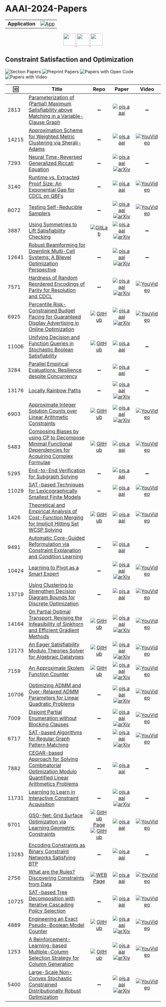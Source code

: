 # AAAI-2024-Papers

<table>
    <tr>
        <td><strong>Application</strong></td>
        <td>
            <a href="https://huggingface.co/spaces/DmitryRyumin/NewEraAI-Papers" style="float:left;">
                <img src="https://img.shields.io/badge/🤗-NewEraAI--Papers-FFD21F.svg" alt="App" />
            </a>
        </td>
    </tr>
</table>

<div align="center">
    <a href="https://github.com/DmitryRyumin/AAAI-2024-Papers/blob/main/sections/2024/main/computer_vision.md">
        <img src="https://cdn.jsdelivr.net/gh/DmitryRyumin/NewEraAI-Papers@main/images/left.svg" width="40" alt="" />
    </a>
    <a href="https://github.com/DmitryRyumin/AAAI-2024-Papers/">
        <img src="https://cdn.jsdelivr.net/gh/DmitryRyumin/NewEraAI-Papers@main/images/home.svg" width="40" alt="" />
    </a>
    <a href="https://github.com/DmitryRyumin/AAAI-2024-Papers/blob/main/sections/2024/main/data_mining_and_knowledge_management.md">
        <img src="https://cdn.jsdelivr.net/gh/DmitryRyumin/NewEraAI-Papers@main/images/right.svg" width="40" alt="" />
    </a>
</div>

## Constraint Satisfaction and Optimization

![Section Papers](https://img.shields.io/badge/Section%20Papers-35-42BA16) ![Preprint Papers](https://img.shields.io/badge/Preprint%20Papers-soon-b31b1b) ![Papers with Open Code](https://img.shields.io/badge/Papers%20with%20Open%20Code-soon-1D7FBF) ![Papers with Video](https://img.shields.io/badge/Papers%20with%20Video-soon-FF0000)

| :id: | **Title** | **Repo** | **Paper** | **Video** |
|------|-----------|:--------:|:---------:|:---------:|
| 2813 | [Parameterization of (Partial) Maximum Satisfiability above Matching in a Variable-Clause Graph](https://ojs.aaai.org/index.php/AAAI/article/view/28628) | :heavy_minus_sign: | [![ojs.aaai](https://img.shields.io/badge/pdf-ojs.aaai-1F6292.svg)](https://ojs.aaai.org/index.php/AAAI/article/view/28628/29220) | :heavy_minus_sign: |
| 14215 | [Approximation Scheme for Weighted Metric Clustering via Sherali-Adams](https://ojs.aaai.org/index.php/AAAI/article/view/28629) | :heavy_minus_sign: | [![ojs.aaai](https://img.shields.io/badge/pdf-ojs.aaai-1F6292.svg)](https://ojs.aaai.org/index.php/AAAI/article/view/28629/29221) | [![YouVideo](https://img.shields.io/badge/Video-000000??&style=flat&logo=youtube&logoColor=white)](https://ojs.aaai.org/index.php/AAAI/article/view/28629/29222) |
| 7293 | [Neural Time-Reversed Generalized Riccati Equation](https://ojs.aaai.org/index.php/AAAI/article/view/28630) | :heavy_minus_sign: | [![ojs.aaai](https://img.shields.io/badge/pdf-ojs.aaai-1F6292.svg)](https://ojs.aaai.org/index.php/AAAI/article/view/28630/29223) <br /> [![arXiv](https://img.shields.io/badge/arXiv-2312.09310-b31b1b.svg)](https://arxiv.org/abs/2312.09310) | :heavy_minus_sign: |
| 3140 | [Runtime vs. Extracted Proof Size: An Exponential Gap for CDCL on QBFs](https://ojs.aaai.org/index.php/AAAI/article/view/28631) | :heavy_minus_sign: | [![ojs.aaai](https://img.shields.io/badge/pdf-ojs.aaai-1F6292.svg)](https://ojs.aaai.org/index.php/AAAI/article/view/28631/29225) | [![YouVideo](https://img.shields.io/badge/Video-000000??&style=flat&logo=youtube&logoColor=white)](https://ojs.aaai.org/index.php/AAAI/article/view/28631/29226) |
| 8072 | [Testing Self-Reducible Samplers](https://ojs.aaai.org/index.php/AAAI/article/view/28632) | :heavy_minus_sign: | [![ojs.aaai](https://img.shields.io/badge/pdf-ojs.aaai-1F6292.svg)](https://ojs.aaai.org/index.php/AAAI/article/view/28632/29227) <br /> [![arXiv](https://img.shields.io/badge/arXiv-2312.10999-b31b1b.svg)](https://arxiv.org/abs/2312.10999) | [![YouVideo](https://img.shields.io/badge/Video-000000??&style=flat&logo=youtube&logoColor=white)](https://ojs.aaai.org/index.php/AAAI/article/view/28632/29228) |
| 3887 | [Using Symmetries to Lift Satisfiability Checking](https://ojs.aaai.org/index.php/AAAI/article/view/28633) | [![GitLab](https://img.shields.io/gitlab/stars/pierre.carbonnelle/idp-z3-generative?style=flat)](https://gitlab.com/pierre.carbonnelle/idp-z3-generative) | [![ojs.aaai](https://img.shields.io/badge/pdf-ojs.aaai-1F6292.svg)](https://ojs.aaai.org/index.php/AAAI/article/view/28633/29229) <br /> [![arXiv](https://img.shields.io/badge/arXiv-2311.03424-b31b1b.svg)](https://arxiv.org/abs/2311.03424) | :heavy_minus_sign: |
| 12641 | [Robust Beamforming for Downlink Multi-Cell Systems: A Bilevel Optimization Perspective](https://ojs.aaai.org/index.php/AAAI/article/view/28634) | :heavy_minus_sign: | [![ojs.aaai](https://img.shields.io/badge/pdf-ojs.aaai-1F6292.svg)](https://ojs.aaai.org/index.php/AAAI/article/view/28634/29231) <br /> [![arXiv](https://img.shields.io/badge/arXiv-2401.11409-b31b1b.svg)](https://arxiv.org/abs/2401.11409) | :heavy_minus_sign: |
| 7571 | [Hardness of Random Reordered Encodings of Parity for Resolution and CDCL](https://ojs.aaai.org/index.php/AAAI/article/view/28635) | :heavy_minus_sign: | [![ojs.aaai](https://img.shields.io/badge/pdf-ojs.aaai-1F6292.svg)](https://ojs.aaai.org/index.php/AAAI/article/view/28635/29233) <br /> [![arXiv](https://img.shields.io/badge/arXiv-2402.00542-b31b1b.svg)](https://arxiv.org/abs/2402.00542) | [![YouVideo](https://img.shields.io/badge/Video-000000??&style=flat&logo=youtube&logoColor=white)](https://ojs.aaai.org/index.php/AAAI/article/view/28635/29234) |
| 6925 | [Percentile Risk-Constrained Budget Pacing for Guaranteed Display Advertising in Online Optimization](https://ojs.aaai.org/index.php/AAAI/article/view/28636) | [![GitHub](https://img.shields.io/github/stars/danifree/RCPacing?style=flat)](https://github.com/danifree/RCPacing) | [![ojs.aaai](https://img.shields.io/badge/pdf-ojs.aaai-1F6292.svg)](https://ojs.aaai.org/index.php/AAAI/article/view/28636/29235) <br /> [![arXiv](https://img.shields.io/badge/arXiv-2312.06174-b31b1b.svg)](https://arxiv.org/abs/2312.06174) | [![YouVideo](https://img.shields.io/badge/Video-000000??&style=flat&logo=youtube&logoColor=white)](https://ojs.aaai.org/index.php/AAAI/article/view/28636/29236) |
| 11006 | [Unifying Decision and Function Queries in Stochastic Boolean Satisfiability](https://ojs.aaai.org/index.php/AAAI/article/view/28637) | [![GitHub](https://img.shields.io/github/stars/NTU-ALComLab/ClauSSat-Theta?style=flat)](https://github.com/NTU-ALComLab/ClauSSat-Theta) | [![ojs.aaai](https://img.shields.io/badge/pdf-ojs.aaai-1F6292.svg)](https://ojs.aaai.org/index.php/AAAI/article/view/28637/29237) | :heavy_minus_sign: |
| 3284 | [Parallel Empirical Evaluations: Resilience despite Concurrency](https://ojs.aaai.org/index.php/AAAI/article/view/28638) | :heavy_minus_sign: | [![ojs.aaai](https://img.shields.io/badge/pdf-ojs.aaai-1F6292.svg)](https://ojs.aaai.org/index.php/AAAI/article/view/28638/29239) | :heavy_minus_sign: |
| 13176 | [Locally Rainbow Paths](https://ojs.aaai.org/index.php/AAAI/article/view/28639) | :heavy_minus_sign: | [![ojs.aaai](https://img.shields.io/badge/pdf-ojs.aaai-1F6292.svg)](https://ojs.aaai.org/index.php/AAAI/article/view/28639/29241) <br /> [![arXiv](https://img.shields.io/badge/arXiv-2402.12905-b31b1b.svg)](https://arxiv.org/abs/2402.12905) | :heavy_minus_sign: |
| 6903 | [Approximate Integer Solution Counts over Linear Arithmetic Constraints](https://ojs.aaai.org/index.php/AAAI/article/view/28640) | [![GitHub](https://img.shields.io/github/stars/bearben/ALC?style=flat)](https://github.com/bearben/ALC) | [![ojs.aaai](https://img.shields.io/badge/pdf-ojs.aaai-1F6292.svg)](https://ojs.aaai.org/index.php/AAAI/article/view/28640/29242) <br /> [![arXiv](https://img.shields.io/badge/arXiv-2312.08776-b31b1b.svg)](https://arxiv.org/abs/2312.08776) | [![YouVideo](https://img.shields.io/badge/Video-000000??&style=flat&logo=youtube&logoColor=white)](https://ojs.aaai.org/index.php/AAAI/article/view/28640/29243) |
| 5483 | [Composing Biases by using CP to Decompose Minimal Functional Dependencies for Acquiring Complex Formulae](https://ojs.aaai.org/index.php/AAAI/article/view/28641) | [![GitHub](https://img.shields.io/github/stars/cquimper/MapSeekerAAAI24?style=flat)](https://github.com/cquimper/MapSeekerAAAI24) | [![ojs.aaai](https://img.shields.io/badge/pdf-ojs.aaai-1F6292.svg)](https://ojs.aaai.org/index.php/AAAI/article/view/28641/29244) | [![YouVideo](https://img.shields.io/badge/Video-000000??&style=flat&logo=youtube&logoColor=white)](https://ojs.aaai.org/index.php/AAAI/article/view/28641/29245) |
| 5295 | [End-to-End Verification for Subgraph Solving](https://ojs.aaai.org/index.php/AAAI/article/view/28642) | :heavy_minus_sign: | [![ojs.aaai](https://img.shields.io/badge/pdf-ojs.aaai-1F6292.svg)](https://ojs.aaai.org/index.php/AAAI/article/view/28642/29246) | :heavy_minus_sign: |
| 11029 | [SAT-based Techniques for Lexicographically Smallest Finite Models](https://ojs.aaai.org/index.php/AAAI/article/view/28643) | :heavy_minus_sign: | [![ojs.aaai](https://img.shields.io/badge/pdf-ojs.aaai-1F6292.svg)](https://ojs.aaai.org/index.php/AAAI/article/view/28643/29248) | [![YouVideo](https://img.shields.io/badge/Video-000000??&style=flat&logo=youtube&logoColor=white)](https://ojs.aaai.org/index.php/AAAI/article/view/28643/29249) |
| 1426 | [Theoretical and Empirical Analysis of Cost-Function Merging for Implicit Hitting Set WCSP Solving](https://ojs.aaai.org/index.php/AAAI/article/view/28644) | [![GitHub](https://img.shields.io/github/stars/erollon/MHS-WCSP?style=flat)](https://github.com/erollon/MHS-WCSP) | [![ojs.aaai](https://img.shields.io/badge/pdf-ojs.aaai-1F6292.svg)](https://ojs.aaai.org/index.php/AAAI/article/view/28644/29250) | [![YouVideo](https://img.shields.io/badge/Video-000000??&style=flat&logo=youtube&logoColor=white)](https://ojs.aaai.org/index.php/AAAI/article/view/28644/29251) |
| 9491 | [Automatic Core-Guided Reformulation via Constraint Explanation and Condition Learning](https://ojs.aaai.org/index.php/AAAI/article/view/28645) | :heavy_minus_sign: | [![ojs.aaai](https://img.shields.io/badge/pdf-ojs.aaai-1F6292.svg)](https://ojs.aaai.org/index.php/AAAI/article/view/28645/29252) | :heavy_minus_sign: |
| 10424 | [Learning to Pivot as a Smart Expert](https://ojs.aaai.org/index.php/AAAI/article/view/28646) | :heavy_minus_sign: | [![ojs.aaai](https://img.shields.io/badge/pdf-ojs.aaai-1F6292.svg)](https://ojs.aaai.org/index.php/AAAI/article/view/28646/29254) <br /> [![arXiv](https://img.shields.io/badge/arXiv-2308.08171-b31b1b.svg)](https://arxiv.org/abs/2308.08171) | [![YouVideo](https://img.shields.io/badge/Video-000000??&style=flat&logo=youtube&logoColor=white)](https://ojs.aaai.org/index.php/AAAI/article/view/28646/29255) |
| 13719 | [Using Clustering to Strengthen Decision Diagram Bounds for Discrete Optimization](https://ojs.aaai.org/index.php/AAAI/article/view/28647) | :heavy_minus_sign: | [![ojs.aaai](https://img.shields.io/badge/pdf-ojs.aaai-1F6292.svg)](https://ojs.aaai.org/index.php/AAAI/article/view/28647/29256) | [![YouVideo](https://img.shields.io/badge/Video-000000??&style=flat&logo=youtube&logoColor=white)](https://ojs.aaai.org/index.php/AAAI/article/view/28647/29257) |
| 14164 | [On Partial Optimal Transport: Revising the Infeasibility of Sinkhorn and Efficient Gradient Methods](https://ojs.aaai.org/index.php/AAAI/article/view/28648) | [![GitHub](https://img.shields.io/github/stars/joshnguyen99/partialot?style=flat)](https://github.com/joshnguyen99/partialot) | [![ojs.aaai](https://img.shields.io/badge/pdf-ojs.aaai-1F6292.svg)](https://ojs.aaai.org/index.php/AAAI/article/view/28648/29258) <br /> [![arXiv](https://img.shields.io/badge/arXiv-2312.13970-b31b1b.svg)](https://arxiv.org/abs/2312.13970) | [![YouVideo](https://img.shields.io/badge/Video-000000??&style=flat&logo=youtube&logoColor=white)](https://ojs.aaai.org/index.php/AAAI/article/view/28648/29259) |
| 12173 | [An Eager Satisfiability Modulo Theories Solver for Algebraic Datatypes](https://ojs.aaai.org/index.php/AAAI/article/view/28649) | [![GitHub](https://img.shields.io/github/stars/uclid-org/algaroba?style=flat)](https://github.com/uclid-org/algaroba) | [![ojs.aaai](https://img.shields.io/badge/pdf-ojs.aaai-1F6292.svg)](https://ojs.aaai.org/index.php/AAAI/article/view/28649/29260) <br /> [![arXiv](https://img.shields.io/badge/arXiv-2310.12234-b31b1b.svg)](https://arxiv.org/abs/2310.12234) | [![YouVideo](https://img.shields.io/badge/Video-000000??&style=flat&logo=youtube&logoColor=white)](https://ojs.aaai.org/index.php/AAAI/article/view/28649/29261) |
| 7159 | [An Approximate Skolem Function Counter](https://ojs.aaai.org/index.php/AAAI/article/view/28650) | [![GitHub](https://img.shields.io/github/stars/meelgroup/skolemfc?style=flat)](https://github.com/meelgroup/skolemfc) | [![ojs.aaai](https://img.shields.io/badge/pdf-ojs.aaai-1F6292.svg)](https://ojs.aaai.org/index.php/AAAI/article/view/28650/29262) <br /> [![arXiv](https://img.shields.io/badge/arXiv-2312.12026-b31b1b.svg)](https://arxiv.org/abs/2312.12026) | [![YouVideo](https://img.shields.io/badge/Video-000000??&style=flat&logo=youtube&logoColor=white)](https://ojs.aaai.org/index.php/AAAI/article/view/28650/29263) |
| 10706 | [Optimizing ADMM and Over-Relaxed ADMM Parameters for Linear Quadratic Problems](https://ojs.aaai.org/index.php/AAAI/article/view/28651) | :heavy_minus_sign: | [![ojs.aaai](https://img.shields.io/badge/pdf-ojs.aaai-1F6292.svg)](https://ojs.aaai.org/index.php/AAAI/article/view/28651/29264) <br /> [![arXiv](https://img.shields.io/badge/arXiv-2401.00657-b31b1b.svg)](https://arxiv.org/abs/2401.00657) | [![YouVideo](https://img.shields.io/badge/Video-000000??&style=flat&logo=youtube&logoColor=white)](https://ojs.aaai.org/index.php/AAAI/article/view/28651/29265) |
| 7009 | [Disjoint Partial Enumeration without Blocking Clauses](https://ojs.aaai.org/index.php/AAAI/article/view/28652) | :heavy_minus_sign: | [![ojs.aaai](https://img.shields.io/badge/pdf-ojs.aaai-1F6292.svg)](https://ojs.aaai.org/index.php/AAAI/article/view/28652/29266) <br /> [![arXiv](https://img.shields.io/badge/arXiv-2306.00461-b31b1b.svg)](https://arxiv.org/abs/2306.00461) | [![YouVideo](https://img.shields.io/badge/Video-000000??&style=flat&logo=youtube&logoColor=white)](https://ojs.aaai.org/index.php/AAAI/article/view/28652/29267) |
| 6717 | [SAT-based Algorithms for Regular Graph Pattern Matching](https://ojs.aaai.org/index.php/AAAI/article/view/28653) | :heavy_minus_sign: | [![ojs.aaai](https://img.shields.io/badge/pdf-ojs.aaai-1F6292.svg)](https://ojs.aaai.org/index.php/AAAI/article/view/28653/29268) <br /> [![arXiv](https://img.shields.io/badge/arXiv-2312.09995-b31b1b.svg)](https://arxiv.org/abs/2312.09995) | [![YouVideo](https://img.shields.io/badge/Video-000000??&style=flat&logo=youtube&logoColor=white)](https://ojs.aaai.org/index.php/AAAI/article/view/28653/29269) |
| 7882 | [CEGAR-based Approach for Solving Combinatorial Optimization Modulo Quantified Linear Arithmetics Problems](https://ojs.aaai.org/index.php/AAAI/article/view/28654) | :heavy_minus_sign: | [![ojs.aaai](https://img.shields.io/badge/pdf-ojs.aaai-1F6292.svg)](https://ojs.aaai.org/index.php/AAAI/article/view/28654/29270) | :heavy_minus_sign: |
| 11731 | [Learning to Learn in Interactive Constraint Acquisition](https://ojs.aaai.org/index.php/AAAI/article/view/28655) | :heavy_minus_sign: | [![ojs.aaai](https://img.shields.io/badge/pdf-ojs.aaai-1F6292.svg)](https://ojs.aaai.org/index.php/AAAI/article/view/28655/29272) <br /> [![arXiv](https://img.shields.io/badge/arXiv-2312.10795-b31b1b.svg)](https://arxiv.org/abs/2312.10795) | :heavy_minus_sign: |
| 9701 | [GSO-Net: Grid Surface Optimization via Learning Geometric Constraints](https://ojs.aaai.org/index.php/AAAI/article/view/28656) | [![GitHub Page](https://img.shields.io/badge/GitHub-Page-159957.svg)](https://chaoyunwang.github.io/GSO-Net/) <br /> [![GitHub](https://img.shields.io/github/stars/chaoyunwang/GSO-Net?style=flat)](https://github.com/chaoyunwang/GSO-Net) | [![ojs.aaai](https://img.shields.io/badge/pdf-ojs.aaai-1F6292.svg)](https://ojs.aaai.org/index.php/AAAI/article/view/28656/29274) | [![YouVideo](https://img.shields.io/badge/Video-000000??&style=flat&logo=youtube&logoColor=white)](https://ojs.aaai.org/index.php/AAAI/article/view/28656/29275) |
| 13283 | [Encoding Constraints as Binary Constraint Networks Satisfying BTP](https://ojs.aaai.org/index.php/AAAI/article/view/28657) | :heavy_minus_sign: | [![ojs.aaai](https://img.shields.io/badge/pdf-ojs.aaai-1F6292.svg)](https://ojs.aaai.org/index.php/AAAI/article/view/28657/29276) | :heavy_minus_sign: |
| 2756 | [What are the Rules? Discovering Constraints from Data](https://ojs.aaai.org/index.php/AAAI/article/view/28658) | [![WEB Page](https://img.shields.io/badge/WEB-Page-159957.svg)](https://eda.rg.cispa.io/prj/urpils/) | [![ojs.aaai](https://img.shields.io/badge/pdf-ojs.aaai-1F6292.svg)](https://ojs.aaai.org/index.php/AAAI/article/view/28658/29278) | [![YouVideo](https://img.shields.io/badge/Video-000000??&style=flat&logo=youtube&logoColor=white)](https://ojs.aaai.org/index.php/AAAI/article/view/28658/29279) |
| 10725 | [SAT-based Tree Decomposition with Iterative Cascading Policy Selection](https://ojs.aaai.org/index.php/AAAI/article/view/28659) | :heavy_minus_sign: | [![ojs.aaai](https://img.shields.io/badge/pdf-ojs.aaai-1F6292.svg)](https://ojs.aaai.org/index.php/AAAI/article/view/28659/29280) | [![YouVideo](https://img.shields.io/badge/Video-000000??&style=flat&logo=youtube&logoColor=white)](https://ojs.aaai.org/index.php/AAAI/article/view/28659/29281) |
| 4889 | [Engineering an Exact Pseudo-Boolean Model Counter](https://ojs.aaai.org/index.php/AAAI/article/view/28660) | [![GitHub](https://img.shields.io/github/stars/grab/pbcount?style=flat)](https://github.com/grab/pbcount) | [![ojs.aaai](https://img.shields.io/badge/pdf-ojs.aaai-1F6292.svg)](https://ojs.aaai.org/index.php/AAAI/article/view/28660/29282) <br /> [![arXiv](https://img.shields.io/badge/arXiv-2312.12341-b31b1b.svg)](https://arxiv.org/abs/2312.12341) | [![YouVideo](https://img.shields.io/badge/Video-000000??&style=flat&logo=youtube&logoColor=white)](https://ojs.aaai.org/index.php/AAAI/article/view/28660/29283) |
| 1253 | [A Reinforcement-Learning-based Multiple-Column Selection Strategy for Column Generation](https://ojs.aaai.org/index.php/AAAI/article/view/28661) | <br /> [![GitHub](https://img.shields.io/github/stars/Xyz-yuanhf/rl4cg?style=flat)](https://github.com/Xyz-yuanhf/rl4cg) | [![ojs.aaai](https://img.shields.io/badge/pdf-ojs.aaai-1F6292.svg)](https://ojs.aaai.org/index.php/AAAI/article/view/28661/29284) <br /> [![arXiv](https://img.shields.io/badge/arXiv-2312.14213-b31b1b.svg)](https://arxiv.org/abs/2312.14213) | [![YouVideo](https://img.shields.io/badge/Video-000000??&style=flat&logo=youtube&logoColor=white)](https://ojs.aaai.org/index.php/AAAI/article/view/28661/29285) |
| 5400 | [Large-Scale Non-Convex Stochastic Constrained Distributionally Robust Optimization](https://ojs.aaai.org/index.php/AAAI/article/view/28662) | :heavy_minus_sign: | [![ojs.aaai](https://img.shields.io/badge/pdf-ojs.aaai-1F6292.svg)](https://ojs.aaai.org/index.php/AAAI/article/view/28662/29286) <br /> [![arXiv](https://img.shields.io/badge/arXiv-2404.01200-b31b1b.svg)](https://arxiv.org/abs/2404.01200) | [![YouVideo](https://img.shields.io/badge/Video-000000??&style=flat&logo=youtube&logoColor=white)](https://ojs.aaai.org/index.php/AAAI/article/view/28662/29287) |
